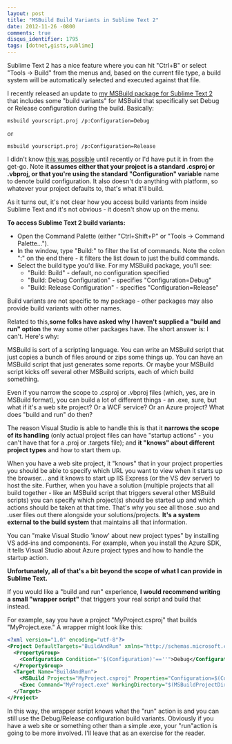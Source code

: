 ```yaml
---
layout: post
title: "MSBuild Build Variants in Sublime Text 2"
date: 2012-11-26 -0800
comments: true
disqus_identifier: 1795
tags: [dotnet,gists,sublime]
---
```

Sublime Text 2 has a nice feature where you can hit "Ctrl+B" or select "Tools -> Build" from the menus and, based on the current file type, a build system will be automatically selected and executed against that file.

I recently released an update to [my MSBuild package for Sublime Text 2](https://github.com/tillig/SublimeMSBuild) that includes some "build variants" for MSBuild that specifically set Debug or Release configuration during the build. Basically:

`msbuild yourscript.proj /p:Configuration=Debug`

or

`msbuild yourscript.proj /p:Configuration=Release`

I didn't know [this was possible](http://docs.sublimetext.info/en/latest/reference/build_systems.html) until recently or I'd have put it in from the get-go. Note **it assumes either that your project is a standard .csproj or .vbproj, or that you're using the standard "Configuration" variable** name to denote build configuration. It also doesn't do anything with platform, so whatever your project defaults to, that's what it'll build.

As it turns out, it's not clear how you access build variants from inside Sublime Text and it's not obvious - it doesn't show up on the menu.

**To access Sublime Text 2 build variants:**

- Open the Command Palette (either "Ctrl+Shift+P" or "Tools -> Command Palette...").
- In the window, type "Build:" to filter the list of commands. Note the colon ":" on the end there - it filters the list down to just the build commands.
- Select the build type you'd like. For my MSBuild package, you'll see:
  - "Build: Build" - default, no configuration specified
  - "Build: Debug Configuration" - specifies "Configuration=Debug"
  - "Build: Release Configuration" - specifies "Configuration=Release"

Build variants are not specific to my package - other packages may also provide build variants with other names.

Related to this,**some folks have asked why I haven't supplied a "build and run" option** the way some other packages have. The short answer is: I can't. Here's why:

MSBuild is sort of a scripting language. You can write an MSBuild script that just copies a bunch of files around or zips some things up. You can have an MSBuild script that just generates some reports. Or maybe your MSBuild script kicks off several other MSBuild scripts, each of which build something.

Even if you narrow the scope to .csproj or .vbproj files (which, yes, are in MSBuild format), you can build a lot of different things - an .exe, sure, but what if it's a web site project? Or a WCF service? Or an Azure project? What does "build and run" do then?

The reason Visual Studio is able to handle this is that it **narrows the scope of its handling** (only actual project files can have "startup actions" - you can't have that for a .proj or .targets file); and **it "knows" about different project types** and how to start them up.

When you have a web site project, it "knows" that in your project properties you should be able to specify which URL you want to view when it starts up the browser... and it knows to start up IIS Express (or the VS dev server) to host the site. Further, when you have a solution (multiple projects that all build together - like an MSBuild script that triggers several other MSBuild scripts) you can specify which project(s) should be started up and which actions should be taken at that time. That's why you see all those .suo and .user files out there alongside your solutions/projects. **It's a system external to the build system** that maintains all that information.

You can "make Visual Studio 'know' about new project types" by installing VS add-ins and components. For example, when you install the Azure SDK, it tells Visual Studio about Azure project types and how to handle the startup action.

**Unfortunately, all of that's a bit beyond the scope of what I can provide in Sublime Text.**

If you would like a "build and run" experience, **I would recommend writing a small "wrapper script"** that triggers your real script and build that instead.

For example, say you have a project "MyProject.csproj" that builds "MyProject.exe." A wrapper might look like this:

```xml
<?xml version="1.0" encoding="utf-8"?>
<Project DefaultTargets="BuildAndRun" xmlns="http://schemas.microsoft.com/developer/msbuild/2003" ToolsVersion="4.0">
  <PropertyGroup>
    <Configuration Condition="'$(Configuration)'==''">Debug</Configuration>
  </PropertyGroup>
  <Target Name="BuildAndRun">
    <MSBuild Projects="MyProject.csproj" Properties="Configuration=$(Configuration)" />
    <Exec Command="MyProject.exe" WorkingDirectory="$(MSBuildProjectDirectory)/bin/$(Configuration)" />
  </Target>
</Project>
```

In this way, the wrapper script knows what the "run" action is and you can still use the Debug/Release configuration build variants. Obviously if you have a web site or something other than a simple .exe, your "run"action is going to be more involved. I'll leave that as an exercise for the reader.
